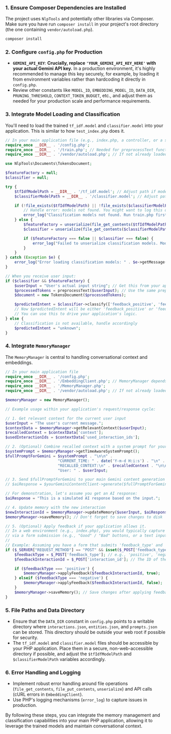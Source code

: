 ### 1. Ensure Composer Dependencies are Installed

The project uses `NlpTools` and potentially other libraries via Composer. Make sure you have run `composer install` in your project's root directory (the one containing `vendor/autoload.php`).

```bash
composer install
```

### 2. Configure `config.php` for Production

*   **`GEMINI_API_KEY`**: **Crucially, replace `'YOUR_GEMINI_API_KEY_HERE'` with your actual Gemini API key.** In a production environment, it's highly recommended to manage this key securely, for example, by loading it from environment variables rather than hardcoding it directly in `config.php`.
*   Review other constants like `MODEL_ID`, `EMBEDDING_MODEL_ID`, `DATA_DIR`, `PRUNING_THRESHOLD`, `CONTEXT_TOKEN_BUDGET`, etc., and adjust them as needed for your production scale and performance requirements.

### 3. Integrate Model Loading and Classification

You'll need to load the trained `tf_idf.model` and `classifier.model` into your application. This is similar to how `test_index.php` does it.

```php
// In your main application file (e.g., index.php, a controller, or a service)
require_once __DIR__ . '/config.php';
require_once __DIR__ . '/train.php'; // Needed for preprocessText function
require_once __DIR__ . '/vendor/autoload.php'; // If not already loaded

use NlpTools\Documents\TokensDocument;

$featureFactory = null;
$classifier = null;

try {
    $tfIdfModelPath = __DIR__ . '/tf_idf.model'; // Adjust path if models are elsewhere
    $classifierModelPath = __DIR__ . '/classifier.model'; // Adjust path

    if (!file_exists($tfIdfModelPath) || !file_exists($classifierModelPath)) {
        // Handle error: models not found. You might want to log this or throw an exception.
        error_log("Classification models not found. Run train.php first.");
    } else {
        $featureFactory = unserialize(file_get_contents($tfIdfModelPath));
        $classifier = unserialize(file_get_contents($classifierModelPath));

        if ($featureFactory === false || $classifier === false) {
            error_log("Failed to unserialize classification models. Models might be corrupted.");
        }
    }
} catch (Exception $e) {
    error_log("Error loading classification models: " . $e->getMessage());
}

// When you receive user input:
if ($classifier && $featureFactory) {
    $userInput = "User's actual input string"; // Get this from your application's input
    $processedTokens = preprocessText($userInput); // Use the same preprocessing as during training
    $document = new TokensDocument($processedTokens);

    $predictedIntent = $classifier->classify(['feedback_positive', 'feedback_negative'], $document);
    // Now $predictedIntent will be either 'feedback_positive' or 'feedback_negative'
    // You can use this to drive your application's logic.
} else {
    // Classification is not available, handle accordingly
    $predictedIntent = "unknown";
}
```

### 4. Integrate `MemoryManager`

The `MemoryManager` is central to handling conversational context and embeddings.

```php
// In your main application file
require_once __DIR__ . '/config.php';
require_once __DIR__ . '/EmbeddingClient.php'; // MemoryManager depends on this
require_once __DIR__ . '/MemoryManager.php';
require_once __DIR__ . '/vendor/autoload.php'; // If not already loaded

$memoryManager = new MemoryManager();

// Example usage within your application's request/response cycle:

// 1. Get relevant context for the current user input
$userInput = "The user's current message.";
$contextData = $memoryManager->getRelevantContext($userInput);
$recalledContext = $contextData['context'];
$usedInteractionIds = $contextData['used_interaction_ids'];

// 2. (Optional) Combine recalled context with a system prompt for your main AI model
$systemPrompt = $memoryManager->getTimeAwareSystemPrompt();
$fullPromptForGemini = $systemPrompt . "\n\n" .
                       "CURRENT_TIME: " . date('Y-m-d H:i:s') . "\n" .
                       "RECALLED_CONTEXT:\n" . $recalledContext . "\n\n" .
                       "User: " . $userInput;

// 3. Send $fullPromptForGemini to your main Gemini content generation client (not provided in this project, but where you'd use MODEL_ID and API_ENDPOINT from config.php)
// $aiResponse = $yourGeminiContentClient->generate($fullPromptForGemini);

// For demonstration, let's assume you get an AI response:
$aiResponse = "This is a simulated AI response based on the input.";

// 4. Update memory with the new interaction
$newInteractionId = $memoryManager->updateMemory($userInput, $aiResponse, $usedInteractionIds);
$memoryManager->saveMemory(); // Don't forget to save changes to disk

// 5. (Optional) Apply feedback if your application allows it.
// In a web environment (e.g., index.php), you would typically capture user feedback
// via a form submission (e.g., "Good" / "Bad" buttons, or a text input that gets classified).
//
// Example: Assuming you have a form that submits 'feedback_type' and 'interaction_id'
if ($_SERVER["REQUEST_METHOD"] == "POST" && isset($_POST['feedback_type']) && isset($_POST['interaction_id'])) {
    $feedbackType = $_POST['feedback_type']; // e.g., 'positive', 'negative'
    $feedbackInteractionId = $_POST['interaction_id']; // The ID of the interaction being rated

    if ($feedbackType === 'positive') {
        $memoryManager->applyFeedback($feedbackInteractionId, true);
    } elseif ($feedbackType === 'negative') {
        $memoryManager->applyFeedback($feedbackInteractionId, false);
    }
    $memoryManager->saveMemory(); // Save changes after applying feedback
}
```

### 5. File Paths and Data Directory

*   Ensure that the `DATA_DIR` constant in `config.php` points to a writable directory where `interactions.json`, `entities.json`, and `prompts.json` can be stored. This directory should be outside your web root if possible for security.
*   The `tf_idf.model` and `classifier.model` files should be accessible by your PHP application. Place them in a secure, non-web-accessible directory if possible, and adjust the `$tfIdfModelPath` and `$classifierModelPath` variables accordingly.

### 6. Error Handling and Logging

*   Implement robust error handling around file operations (`file_get_contents`, `file_put_contents`, `unserialize`) and API calls (cURL errors in `EmbeddingClient`).
*   Use PHP's logging mechanisms (`error_log`) to capture issues in production.

By following these steps, you can integrate the memory management and classification capabilities into your main PHP application, allowing it to leverage the trained models and maintain conversational context.
